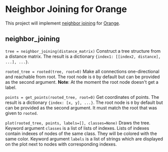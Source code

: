 # Neighbor Joining for Orange

This project will implement [neighbor joining](https://en.wikipedia.org/wiki/Neighbor_joining) for [Orange](https://github.com/biolab/orange3). 

## neighbor_joining

`tree = neighbor_joining(distance_matrix)`
Construct a tree structure from a distance matrix. The result is a dictionary `{index1: [[index2, distance], ...], ...}`.

`rooted_tree = rooted(tree, root=0)`
Make all connections one-directional and reachable from root. The root node is `0` by default but can be provided as the second argument.
**Note**: At the moment the root node doesn't get a label.

`points = get_points(rooted_tree, root=0)`
Get coordinates of points. The result is a dictionary `{index: [x, y], ...}`. The root node is `0` by default but can be provided as the second argument. It must match the root that was given to `rooted`.

`plot(rooted_tree, points, labels=[], classes=None)`
Draws the tree. Keyword argument `classes` is a list of lists of indexes. Lists of indexes contain indexes of nodes of the same class. They will be colored with the same color. Keyword argument `labels` is a list of strings which are displayed on the plot next to nodes with corresponding indexes.

